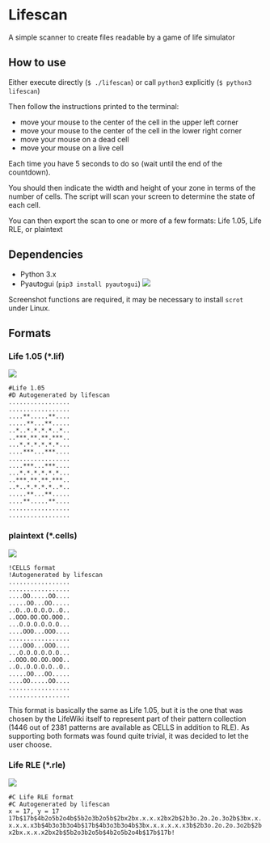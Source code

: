 # Lifescan

A simple scanner to create files readable by a game of life simulator

## How to use

Either execute directly (`$ ./lifescan`) or call `python3` explicitly (`$ python3 lifescan`)

Then follow the instructions printed to the terminal:
- move your mouse to the center of the cell in the upper left corner
- move your mouse to the center of the cell in the lower right corner
- move your mouse on a dead cell
- move your mouse on a live cell

Each time you have 5 seconds to do so (wait until the end of the countdown).

You should then indicate the width and height of your zone in terms of the number of cells.
The script will scan your screen to determine the state of each cell.

You can then export the scan to one or more of a few formats: Life 1.05, Life RLE, or plaintext


## Dependencies

- Python 3.x
- Pyautogui (`pip3 install pyautogui`) ![](https://github.com/asweigart/pyautogui)

Screenshot functions are required, it may be necessary to install `scrot` under Linux.


## Formats

### Life 1.05 (*.lif)

![](https://www.conwaylife.com/wiki/Life_1.05)

```
#Life 1.05
#D Autogenerated by lifescan
.................
.................
....**.....**....
.....**...**.....
..*..*.*.*.*..*..
..***.**.**.***..
...*.*.*.*.*.*...
....***...***....
.................
....***...***....
...*.*.*.*.*.*...
..***.**.**.***..
..*..*.*.*.*..*..
.....**...**.....
....**.....**....
.................
.................
```


### plaintext (*.cells)

![](https://www.conwaylife.com/wiki/Plaintext)

```
!CELLS format
!Autogenerated by lifescan
.................
.................
....OO.....OO....
.....OO...OO.....
..O..O.O.O.O..O..
..OOO.OO.OO.OOO..
...O.O.O.O.O.O...
....OOO...OOO....
.................
....OOO...OOO....
...O.O.O.O.O.O...
..OOO.OO.OO.OOO..
..O..O.O.O.O..O..
.....OO...OO.....
....OO.....OO....
.................
.................
```

This format is basically the same as Life 1.05, but it is the one that was chosen by the LifeWiki itself to represent part of their pattern collection (1446 out of 2381 patterns are available as CELLS in addition to RLE). As supporting both formats was found quite trivial, it was decided to let the user choose.

### Life RLE (*.rle)

![](https://www.conwaylife.com/wiki/Run_Length_Encoded)

```
#C Life RLE format
#C Autogenerated by lifescan
x = 17, y = 17
17b$17b$4b2o5b2o4b$5b2o3b2o5b$2bx2bx.x.x.x2bx2b$2b3o.2o.2o.3o2b$3bx.x.
x.x.x.x3b$4b3o3b3o4b$17b$4b3o3b3o4b$3bx.x.x.x.x.x3b$2b3o.2o.2o.3o2b$2b
x2bx.x.x.x2bx2b$5b2o3b2o5b$4b2o5b2o4b$17b$17b!
```
